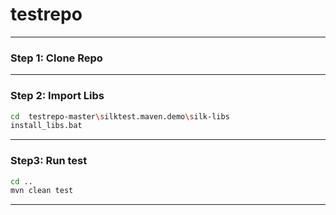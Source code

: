# testrepo
***
### Step 1: Clone Repo
***
### Step 2: Import Libs
```bash
cd  testrepo-master\silktest.maven.demo\silk-libs
install_libs.bat
```
***
### Step3: Run test
```bash
cd ..
mvn clean test
```
***
